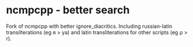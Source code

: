 # ncmpcpp - better search
Fork of ncmpcpp with better ignore_diacritics.
Including russian-latin transilterations (eg я > ya) and latin transliterations
for other scripts (eg ρ > r).
